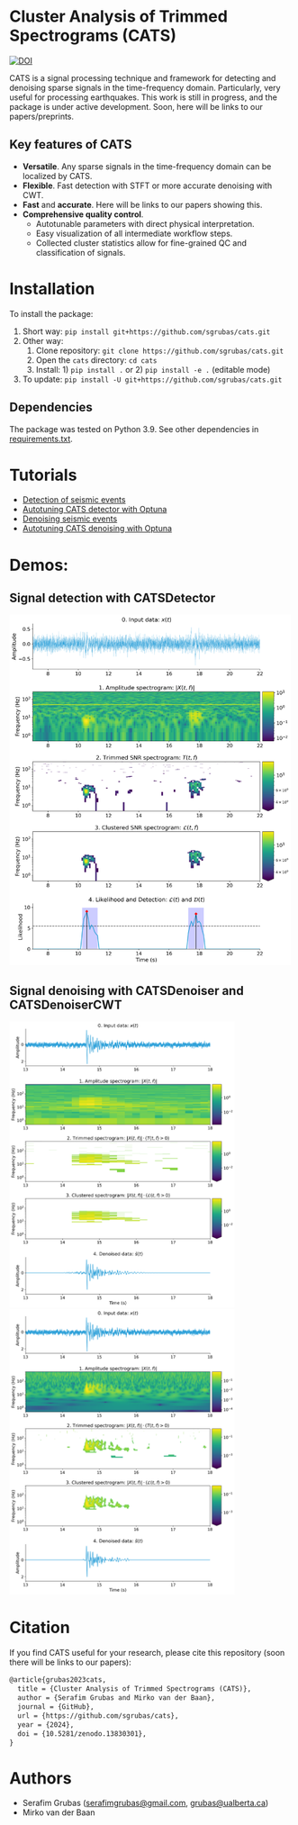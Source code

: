 # Cluster Analysis of Trimmed Spectrograms (CATS)
[![DOI](https://zenodo.org/badge/DOI/10.5281/zenodo.15627707.svg)](https://zenodo.org/doi/10.5281/zenodo.15627707)

CATS is a signal processing technique and framework for detecting and denoising sparse signals in the time-frequency domain. 
Particularly, very useful for processing earthquakes. 
This work is still in progress, and the package is under active development. 
Soon, here will be links to our papers/preprints.

## Key features of CATS
- **Versatile**. Any sparse signals in the time-frequency domain can be localized by CATS.
- **Flexible**. Fast detection with STFT or more accurate denoising with CWT.
- **Fast** and **accurate**. Here will be links to our papers showing this.
- **Comprehensive quality control**. 
  - Autotunable parameters with direct physical interpretation.
  - Easy visualization of all intermediate workflow steps.
  - Collected cluster statistics allow for fine-grained QC and classification of signals.


# Installation
To install the package:
1. Short way: `pip install git+https://github.com/sgrubas/cats.git`
2. Other way:
   1. Clone repository: `git clone https://github.com/sgrubas/cats.git`
   2. Open the `cats` directory: `cd cats`
   3. Install: 1) `pip install .` or 2) `pip install -e .` (editable mode)
3. To update: `pip install -U git+https://github.com/sgrubas/cats.git`

## Dependencies
The package was tested on Python 3.9. See other dependencies in [requirements.txt](https://github.com/sgrubas/cats/blob/main/requirements.txt).

# Tutorials
- [Detection of seismic events](https://github.com/sgrubas/cats/blob/main/tutorials/DetectionTutorial.ipynb)
- [Autotuning CATS detector with Optuna](https://github.com/sgrubas/cats/blob/main/tutorials/DetectionAutotuner.ipynb)
- [Denoising seismic events](https://github.com/sgrubas/cats/blob/main/tutorials/DenoisingTutorial.ipynb)
- [Autotuning CATS denoising with Optuna](https://github.com/sgrubas/cats/blob/main/tutorials/DenoisingAutotuner.ipynb)

# Demos:
## Signal detection with CATSDetector 
<img src="https://github.com/sgrubas/cats/blob/main/figures/DemoDetection_CATS.png" width="500"/>

## Signal denoising with CATSDenoiser and CATSDenoiserCWT
<img src="https://github.com/sgrubas/cats/blob/main/figures/DemoDenoising_CATS.png" width="400"/><img src="https://github.com/sgrubas/cats/blob/main/figures/DemoDenoising_CATS_CWT.png" width="400"/>

# Citation
If you find CATS useful for your research, please cite this repository (soon there will be links to our papers):
```
@article{grubas2023cats,
  title = {Cluster Analysis of Trimmed Spectrograms (CATS)},
  author = {Serafim Grubas and Mirko van der Baan},
  journal = {GitHub},
  url = {https://github.com/sgrubas/cats},
  year = {2024},
  doi = {10.5281/zenodo.13830301},
}
```

# Authors
- Serafim Grubas (serafimgrubas@gmail.com, grubas@ualberta.ca)
- Mirko van der Baan
